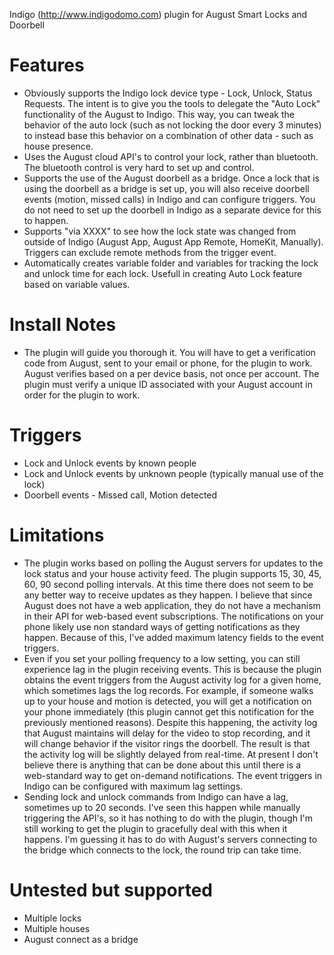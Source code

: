 Indigo (http://www.indigodomo.com) plugin for August Smart Locks and Doorbell

# Features #
* Obviously supports the Indigo lock device type - Lock, Unlock, Status Requests.  The intent is to give you the tools to delegate the "Auto Lock" functionality of the August to Indigo.  This way, you can tweak the behavior of the auto lock (such as not locking the door every 3 minutes) to instead base this behavior on a combination of other data - such as house presence.
* Uses the August cloud API's to control your lock, rather than bluetooth.  The bluetooth control is very hard to set up and control.
* Supports the use of the August doorbell as a bridge.  Once a lock that is using the doorbell as a bridge is set up, you will also receive doorbell events (motion, missed calls) in Indigo and can configure triggers.  You do not need to set up the doorbell in Indigo as a separate device for this to happen.
* Supports "via XXXX" to see how the lock state was changed from outside of Indigo (August App, August App Remote, HomeKit, Manually).  Triggers can exclude remote methods from the trigger event.
* Automatically creates variable folder and variables for tracking the lock and unlock time for each lock.  Usefull in creating Auto Lock feature based on variable values.

# Install Notes #
* The plugin will guide you thorough it.  You will have to get a verification code from August, sent to your email or phone, for the plugin to work.  August verifies based on a per device basis, not once per account.  The plugin must verify a unique ID associated with your August account in order for the plugin to work.

# Triggers #
* Lock and Unlock events by known people
* Lock and Unlock events by unknown people (typically manual use of the lock)
* Doorbell events - Missed call, Motion detected

# Limitations #
* The plugin works based on polling the August servers for updates to the lock status and your house activity feed.  The plugin supports 15, 30, 45, 60, 90 second polling intervals.  At this time there does not seem to be any better way to receive updates as they happen.  I believe that since August does not have a web application, they do not have a mechanism in their API for web-based event subscriptions.  The notifications on your phone likely use non standard ways of getting notifications as they happen.  Because of this, I've added maximum latency fields to the event triggers.
* Even if you set your polling frequency to a low setting, you can still experience lag in the plugin receiving events.  This is because the plugin obtains the event triggers from the August activity log for a given home, which sometimes lags the log records.  For example, if someone walks up to your house and motion is detected, you will get a notification on your phone immediately (this plugin cannot get this notification for the previously mentioned reasons).  Despite this happening, the activity log that August maintains will delay for the video to stop recording, and it will change behavior if the visitor rings the doorbell.  The result is that the activity log will be slightly delayed from real-time.  At present I don't believe there is anything that can be done about this until there is a web-standard way to get on-demand notifications.  The event triggers in Indigo can be configured with maximum lag settings.
* Sending lock and unlock commands from Indigo can have a lag, sometimes up to 20 seconds.  I've seen this happen while manually triggering the API's, so it has nothing to do with the plugin, though I'm still working to get the plugin to gracefully deal with this when it happens.  I'm guessing it has to do with August's servers connecting to the bridge which connects to the lock, the round trip can take time.

# Untested but supported #
* Multiple locks
* Multiple houses
* August connect as a bridge
